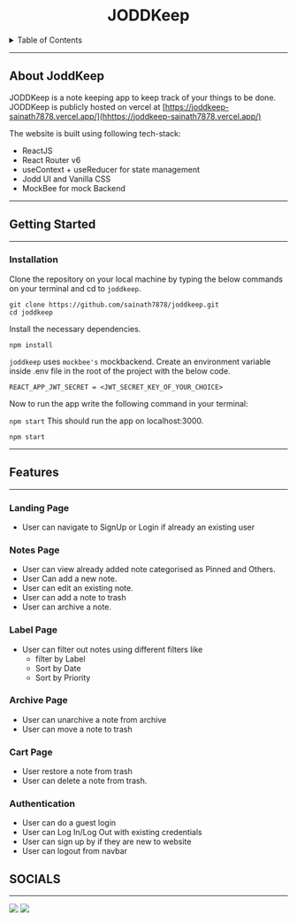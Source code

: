 <div align="center">

# JODDKeep

</div>

<details>
  <summary>Table of Contents</summary>
  <ol>
    <li>
      <a href="#about-joddkeep">About The Project</a>
    </li>
    <li>
      <a href="#getting-started">Getting Started</a>
      <ul>
        <li><a href="#installation">Installation</a></li>
      </ul>
    </li>
    <li>
      <a href="#features">Features</a>
      <ul>
      <li><a href="#landing-page">Landing Page</a></li>
        <li><a href="#notes-page">Notes Page</a></li>
        <li><a href="#label-page">Label Page</a></li>
        <li><a href="#archive-page">Archive Page</a></li>
        <li><a href="#trash-page">Trash Page</a></li>
        <li><a href="#authentication">Authentication</a></li>
      </ul>
    </li>
  </ol>
</details>

---

## About JoddKeep

JODDKeep is a note keeping app to keep track of your things to be done. JODDKeep is publicly hosted on vercel at [https://joddkeep-sainath7878.vercel.app/](hhttps://joddkeep-sainath7878.vercel.app/)

The website is built using following tech-stack:

<ul>
    <li>ReactJS</li>
    <li>React Router v6</li>
    <li>useContext + useReducer for state management</li>
    <li>Jodd UI and Vanilla CSS</li>
    <li>MockBee for mock Backend</li>
</ul>

---

## Getting Started

---

### Installation

Clone the repository on your local machine by typing the below commands on your terminal and cd to `joddkeep`.

```
git clone https://github.com/sainath7878/joddkeep.git
cd joddkeep
```

Install the necessary dependencies.

```
npm install
```

`joddkeep` uses `mockbee's` mockbackend.
Create an environment variable inside .env file in the root of the project with the below code.

```
REACT_APP_JWT_SECRET = <JWT_SECRET_KEY_OF_YOUR_CHOICE>
```

Now to run the app write the following command in your terminal:

`npm start`
This should run the app on localhost:3000.

```
npm start
```

---

## Features

---

### Landing Page

- User can navigate to SignUp or Login if already an existing user

### Notes Page
- User can view already added note categorised as Pinned and Others.
- User Can add a new note. 
- User can edit an existing note.
- User can add a note to trash
- User can archive a note.
### Label Page

- User can filter out notes using different filters like
  - filter by Label
  - Sort by Date
  - Sort by Priority

### Archive Page
- User can unarchive a note from archive
- User can move a note to trash

### Cart Page
- User restore a note from trash
- User can delete a note from trash.
### Authentication

- User can do a guest login
- User can Log In/Log Out with existing credentials
- User can sign up by if they are new to website
- User can logout from navbar

## SOCIALS

---

<a href="https://twitter.com/sainath_svm"><img src="https://img.shields.io/badge/Twitter-1DA1F2?style=for-the-badge&logo=twitter&logoColor=white"/></a>
<a href="https://www.linkedin.com/in/svm-sainath-90aa061aa/"><img src="https://img.shields.io/badge/LinkedIn-0077B5?style=for-the-badge&logo=linkedin&logoColor=white"/></a>

</ul>
